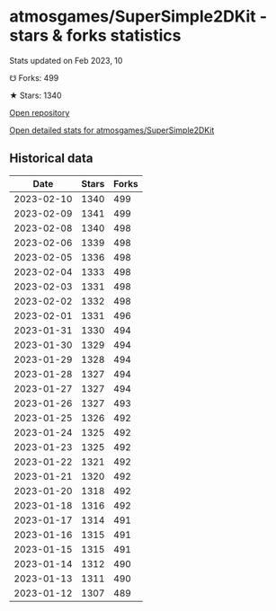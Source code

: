 # atmosgames/SuperSimple2DKit - stars & forks statistics

Stats updated on Feb 2023, 10

☋ Forks: 499

★ Stars: 1340

[Open repository](https://github.com/atmosgames/SuperSimple2DKit)

[Open detailed stats for atmosgames/SuperSimple2DKit](https://reviewgithub.com/rep/atmosgames/SuperSimple2DKit)

## Historical data
| Date | Stars | Forks |
|------|-------|-------|
| 2023-02-10 | 1340 | 499 | 
| 2023-02-09 | 1341 | 499 | 
| 2023-02-08 | 1340 | 498 | 
| 2023-02-06 | 1339 | 498 | 
| 2023-02-05 | 1336 | 498 | 
| 2023-02-04 | 1333 | 498 | 
| 2023-02-03 | 1331 | 498 | 
| 2023-02-02 | 1332 | 498 | 
| 2023-02-01 | 1331 | 496 | 
| 2023-01-31 | 1330 | 494 | 
| 2023-01-30 | 1329 | 494 | 
| 2023-01-29 | 1328 | 494 | 
| 2023-01-28 | 1327 | 494 | 
| 2023-01-27 | 1327 | 494 | 
| 2023-01-26 | 1327 | 493 | 
| 2023-01-25 | 1326 | 492 | 
| 2023-01-24 | 1325 | 492 | 
| 2023-01-23 | 1325 | 492 | 
| 2023-01-22 | 1321 | 492 | 
| 2023-01-21 | 1320 | 492 | 
| 2023-01-20 | 1318 | 492 | 
| 2023-01-18 | 1316 | 492 | 
| 2023-01-17 | 1314 | 491 | 
| 2023-01-16 | 1315 | 491 | 
| 2023-01-15 | 1315 | 491 | 
| 2023-01-14 | 1312 | 490 | 
| 2023-01-13 | 1311 | 490 | 
| 2023-01-12 | 1307 | 489 | 

